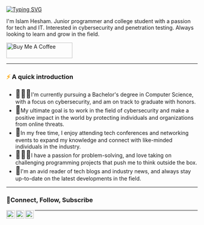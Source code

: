 [![Typing SVG](https://readme-typing-svg.demolab.com?font=Fira+Code&pause=1000&width=435&lines=Hi+there!+It's+been+a+while+%F0%9F%91%8B%F0%9F%8F%BB)](https://git.io/typing-svg)



I'm Islam Hesham. Junior programmer and college student with a passion for tech and IT. Interested in cybersecurity and penetration testing. Always looking to learn and grow in the field.

<a href="https://www.buymeacoffee.com/islamhk123v" target="_blank"><img src="https://cdn.buymeacoffee.com/buttons/default-orange.png" alt="Buy Me A Coffee" height="41" width="174"></a>
<!DOCTYPE html>
<html>
<head>
	<meta charset="UTF-8">
</head>
<body>
	<hr>
</body>
</html>


<!DOCTYPE html>
<html>
<head>
	<meta charset="UTF-8">
</head>
<body>
	<h3><span style="color: orange;">⚡</span> A quick introduction</h3>
	<ul>
		<li><span style="font-size: 1.5em;">🧑🏻‍🎓</span>I'm currently pursuing a Bachelor's degree in Computer Science, with a focus on cybersecurity, and am on track to graduate with honors.</li>
		<li><span style="font-size: 1.5em;">🌱</span>My ultimate goal is to work in the field of cybersecurity and make a positive impact in the world by protecting individuals and organizations from online threats.</li>
		<li><span style="font-size: 1.5em;">🤝</span>In my free time, I enjoy attending tech conferences and networking events to expand my knowledge and connect with like-minded individuals in the industry.</li>
		<li><span style="font-size: 1.5em;">👩🏻‍💻</span>I have a passion for problem-solving, and love taking on challenging programming projects that push me to think outside the box.</li>
		<li><span style="font-size: 1.5em;">📕</span>I'm an avid reader of tech blogs and industry news, and always stay up-to-date on the latest developments in the field.</li>
	</ul>
	<hr>
	
<!DOCTYPE html>
<html>
<head>
	<meta charset="UTF-8">
</head>
<body>
	<h3>🤝Connect, Follow, Subscribe</h3>
</body>
</html>

<a href="[Your ID URL Link](https://www.linkedin.com/in/islam-hesham-34680a201/)">
<img align="left" alt="Islam's LinkedIn" width="22px"
src="https://raw.githubusercontent.com/peterthehan/peterthehan/master/assets/linkedin.svg" />
</a>

<a href="[Your ID URL Link](https://twitter.com/IslammHesham)">
<img align="left" alt="Mitul | Twitter" width="22px"
src="https://raw.githubusercontent.com/peterthehan/peterthehan/master/assets/twitter.svg" />
</a>

<a href="[Your ID URL Link ](https://medium.com/@IslamHesham)" target="blank"><img align="left" src="https://cdn.jsdelivr.net/npm/simple-icons@3.0.1/icons/medium.svg" height="22" width="22" />
</a>

<!DOCTYPE html>
<html>
<head>
	<title>Horizontal Line</title>
	<meta charset="UTF-8">
</head>
<body>
	<hr>
</body>
</html>

              









